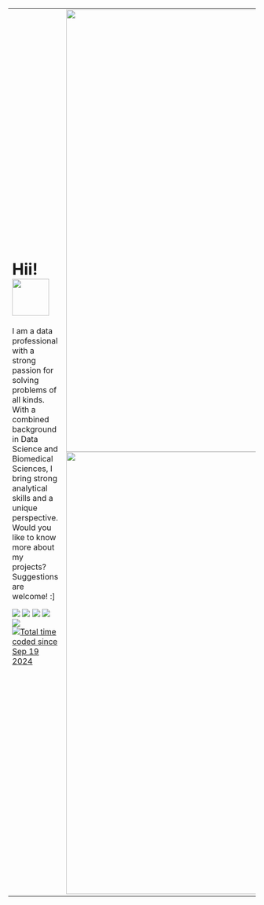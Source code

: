 <table>
  <tr>
    <td>
<h1>Hii! <img height=75px src="https://64.media.tumblr.com/9334c2398611f183667e1debdb3c2f40/7d97b002c1188611-c4/s100x200/078226bb9da2df81257b4cedea7a78da1750941c.gifv"></h1>
<p>
I am a data professional with a strong passion for solving problems of all kinds. With a combined background in Data Science and Biomedical Sciences, I bring strong analytical skills and a unique perspective. Would you like to know more about my projects? Suggestions are welcome! :] </p>
<a href="https://www.linkedin.com/in/kamilagenuino/"><img src="https://img.shields.io/badge/linkedin-%23ff91a4.svg?&style=for-the-badge&logo=linkedin&logoColor=ffffff" /></a>
<img src= "https://img.shields.io/badge/R-ff91a4?style=for-the-badge&logo=r&logoColor=ffffff" />
<img src= "https://img.shields.io/badge/Python-ff91a4?style=for-the-badge&logo=python&logoColor=ffffff" />
<img src= "https://img.shields.io/badge/PostgreSQL-ff91a4?style=for-the-badge&logo=postgresql&logoColor=ffffff"/>
<img src= "https://img.shields.io/badge/Databricks-ff91a4?style=for-the-badge&logo=Databricks&logoColor=ffffff" />
<a href="https://wakatime.com/@e64fec79-7009-4f6e-a07f-3b0d93f93997"><img src="https://wakatime.com/badge/user/e64fec79-7009-4f6e-a07f-3b0d93f93997.svg" alt="Total time coded since Sep 19 2024" /></a>
    </td>
    <td>
      <div align="center">
        <img width="900em" src="https://github-readme-stats.vercel.app/api?username=mizhare&count_private=true&show_icons=true&hide_border=false&border_color=3D444D&bg_color=212830&text_color=ffffff&title_color=ff91a4&icon_color=ff91a4" />
        <img width="900em" src="https://github-readme-stats.vercel.app/api/wakatime?username=mizhare&hide_border=false&border_color=3D444D&bg_color=212830&text_color=ffffff&title_color=ff91a4&range=last_7_days" />
      </div>
    </td>
  </tr>
</table>
